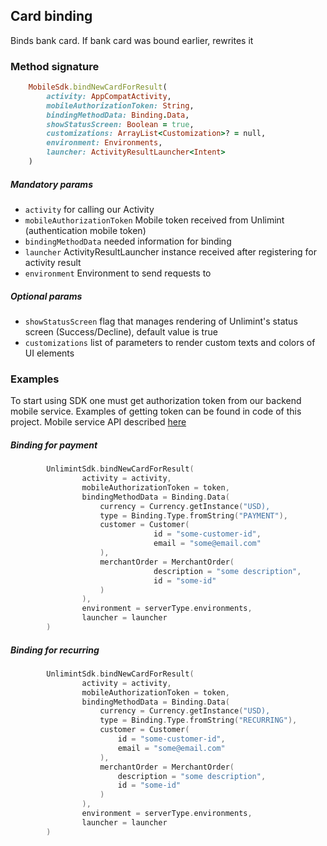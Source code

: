 ## Card binding
Binds bank card. If bank card was bound earlier, rewrites it

### Method signature
```ruby
    MobileSdk.bindNewCardForResult(
        activity: AppCompatActivity,
        mobileAuthorizationToken: String,
        bindingMethodData: Binding.Data,
        showStatusScreen: Boolean = true,
        customizations: ArrayList<Customization>? = null,
        environment: Environments,
        launcher: ActivityResultLauncher<Intent>
    )
```
##### Mandatory params
 - `activity` for calling our Activity
 - `mobileAuthorizationToken` Mobile token received from Unlimint (authentication mobile token)
 - `bindingMethodData` needed information for binding
 - `launcher` ActivityResultLauncher instance received after registering for activity result
 - `environment` Environment to send requests to

##### Optional params
 - `showStatusScreen` flag that manages rendering of Unlimint's status screen (Success/Decline), default value is true
 - `customizations` list of parameters to render custom texts and colors of UI elements

### Examples
To start using SDK one must get authorization token from our backend mobile service.
Examples of getting token can be found in code of this project.
Mobile service API described [here](https://cardpay.github.io/android-sdk-demo/mobile-service-description)

##### Binding for payment
```kotlin
        UnlimintSdk.bindNewCardForResult(
                activity = activity,
                mobileAuthorizationToken = token,
                bindingMethodData = Binding.Data(
                    currency = Currency.getInstance("USD),
                    type = Binding.Type.fromString("PAYMENT"),
                    customer = Customer(
                                id = "some-customer-id",
                                email = "some@email.com"
                    ),
                    merchantOrder = MerchantOrder(
                                description = "some description",
                                id = "some-id"
                    )
                ),
                environment = serverType.environments,
                launcher = launcher
        )
```

##### Binding for recurring
```kotlin
        UnlimintSdk.bindNewCardForResult(
                activity = activity,
                mobileAuthorizationToken = token,
                bindingMethodData = Binding.Data(
                    currency = Currency.getInstance("USD),
                    type = Binding.Type.fromString("RECURRING"),
                    customer = Customer(
                        id = "some-customer-id",
                        email = "some@email.com"
                    ),
                    merchantOrder = MerchantOrder(
                        description = "some description",
                        id = "some-id"
                    )
                ),
                environment = serverType.environments,
                launcher = launcher
        )
```
